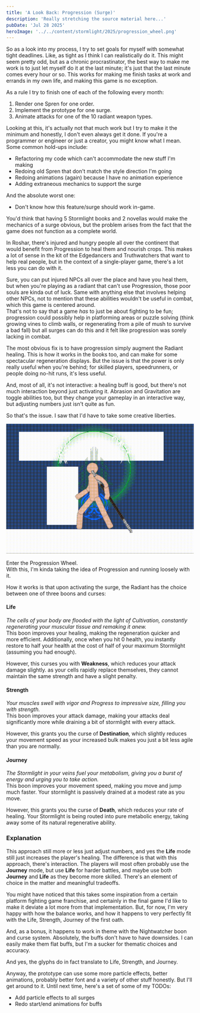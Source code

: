 ```yaml
---
title: 'A Look Back: Progression (Surge)'
description: 'Really stretching the source material here...'
pubDate: 'Jul 28 2025'
heroImage: '../../content/stormlight/2025/progression_wheel.png'
---
```


So as a look into my process, I try to set goals for myself with 
somewhat tight deadlines. Like, as tight as I think I can realistically do it.
This might seem pretty odd, but as a chronic procrastinator, the best way
to make me work is to just let myself do it at the last minute; it's just
that the last minute comes every hour or so. This works for making me finish
tasks at work and errands in my own life, and making this game is no exception.

As a rule I try to finish one of each of the following every month:
1. Render one Spren for one order.
2. Implement the prototype for one surge.
3. Animate attacks for one of the 10 radiant weapon types.

Looking at this, it's actually not that much work but I try to make it
the minimum and honestly, I don't even always get it done. If you're a 
programmer or engineer or just a creator, you might know what I mean.
Some common hold-ups include:
- Refactoring my code which can't accommodate the new stuff I'm making
- Redoing old Spren that don't match the style direction I'm going
- Redoing animations (again) because I have no animation experience
- Adding extraneous mechanics to support the surge

And the absolute worst one:
- Don't know how this feature/surge should work in-game.

You'd think that having 5 Stormlight books and 2 novellas would make
the mechanics of a surge obvious, but the problem arises from the fact
that the game does not function as a complete world.

In Roshar, there's injured and hungry people all over the continent
that would benefit from Progression to heal them and nourish crops. 
This makes a lot of sense in the kit of the Edgedancers and Truthwatchers
that want to help real people, but in the context of a single-player game,
there's a lot less you can do with it.

Sure, you can put injured NPCs all over the place and have you heal
them, but when you're playing as a radiant that can't use Progression, those
poor souls are kinda out of luck. Same with anything else that involves
helping other NPCs, not to mention that these abilities wouldn't be useful
in combat, which this game is centered around.<br/>
That's not to say that a game _has_ to just be about fighting to be fun;
progression could possibly help in platforming areas or puzzle solving (think
growing vines to climb walls, or regenerating from a pile of mush to survive a 
bad fall) but all surges can do this and it felt like progression was sorely 
lacking in combat. 

The most obvious fix is to have progression simply augment the Radiant healing.
This is how it works in the books too, and can make for some spectacular 
regeneration displays. But the issue is that the power is only really useful
when you're behind; for skilled players, speedrunners, or people doing
no-hit runs, it's less useful. 

And, most of all, it's not interactive: a healing buff is good, but there's 
not much interaction beyond just activating it. Abrasion and Gravitation are
toggle abilities too, but they change your gameplay in an interactive way, but 
adjusting numbers just isn't quite as fun.

So that's the issue. I saw that I'd have to take some creative liberties. 

![Alt Progression Wheel](2025/progression_first_look.gif)

Enter the Progression Wheel.<br/>
With this, I'm kinda taking the idea of Progression and running loosely with it.

How it works is that upon activating the surge, the Radiant has the choice between
one of three boons and curses:
#### Life
_The cells of your body are flooded with the light of Cultivation, constantly
regenerating your muscular tissue and remaking it anew._<br/>
This boon improves your healing, making the regeneration quicker and more efficient. 
Additionally, once when you hit 0 health, you instantly restore to half your
health at the cost of half of your maximum Stormlight (assuming you had enough).

However, this curses you with **Weakness**, which reduces your attack damage slightly.
as your cells rapidly replace themselves, they cannot maintain the same strength 
and have a slight penalty.

#### Strength
_Your muscles swell with vigor and Progress to impressive size, filling you with
strength._<br/>
This boon improves your attack damage, making your attacks deal significantly
more while draining a bit of stormlight with every attack. 

However, this grants you the curse of **Destination**, which slightly reduces your 
movement speed as your increased bulk makes you just a bit less agile than you 
are normally.

#### Journey
_The Stormlight in your veins fuel your metabolism, giving you a burst of 
energy and urging you to take action._<br/>
This boon improves your movement speed, making you move and jump much faster.
Your stormlight is passively drained at a modest rate as you move. 

However, this grants you the curse of **Death**, which reduces your rate
of healing. Your Stormlight is being routed into pure metabolic energy, 
taking away some of its natural regenerative ability.

### Explanation
This approach still more or less just adjust numbers, and yes the **Life**
mode still just increases the player's healing. The difference is that with 
this approach, there's interaction. The players will most often probably use
the **Journey** mode, but use **Life** for harder battles, and maybe use
both **Journey** and **Life** as they become more skilled. There's an element
of choice in the matter and meaningful tradeoffs.

You might have noticed that this takes some inspiration from a certain
platform fighting game franchise, and certainly in the final game I'd like
to make it deviate a lot more from that implementation. But, for now, I'm 
very happy with how the balance works, and how it happens to very perfectly
fit with the Life, Strength, Journey of the first oath.

And, as a bonus, it happens to work in theme with the Nightwatcher boon and
curse system. Absolutely, the buffs don't have to have downsides. I can 
easily make them flat buffs, but I'm a sucker for thematic choices and 
accuracy. 

And yes, the glyphs do in fact translate to Life, Strength, and Journey.

Anyway, the prototype can use some more particle effects, better animations,
probably better font and a variety of other stuff honestly. But I'll get around
to it. Until next time, here's a set of some of my TODOs:

- Add particle effects to all surges
- Redo start/end animations for buffs


